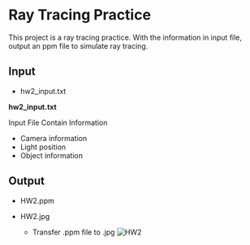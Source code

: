 # Ray Tracing Practice
This project is a ray tracing practice.
With the information in input file, output an ppm file to simulate ray tracing.

## Input

* hw2_input.txt

**hw2_input.txt**

Input File Contain Information
* Camera information
* Light position
* Object information

## Output

* HW2.ppm

* HW2.jpg
  * Transfer .ppm file to .jpg
![HW2](https://user-images.githubusercontent.com/47785408/208734914-49cc538f-2f56-4308-af3e-75d95a92fda2.jpg)
